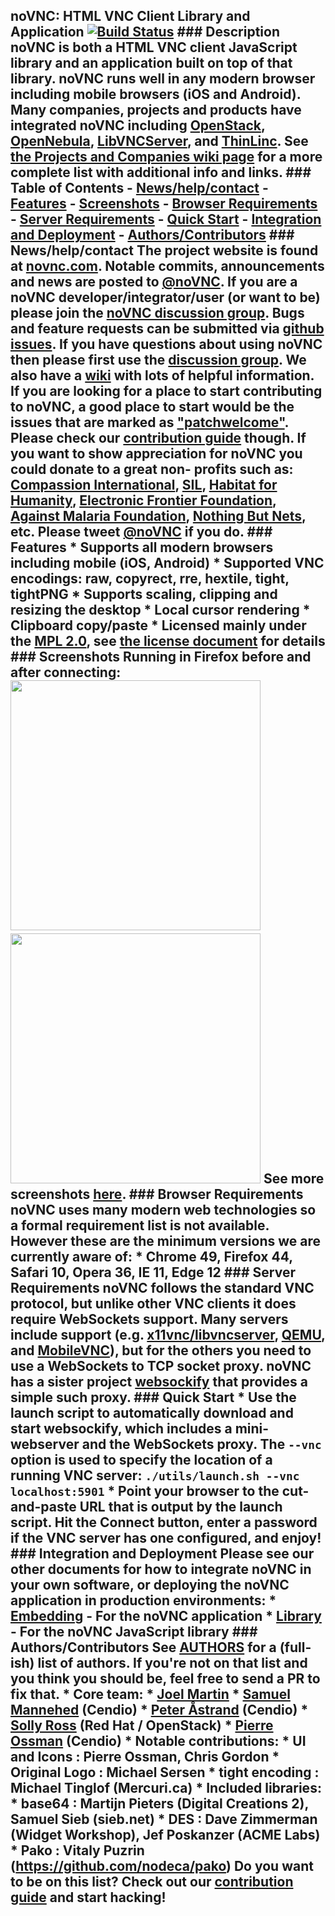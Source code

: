 ## noVNC: HTML VNC Client Library and Application [![Build Status](https://travis-ci.org/novnc/noVNC.svg?branch=master)](https://travis-ci.org/novnc/noVNC) ### Description noVNC is both a HTML VNC client JavaScript library and an application built on top of that library. noVNC runs well in any modern browser including mobile browsers (iOS and Android). Many companies, projects and products have integrated noVNC including [OpenStack](http://www.openstack.org), [OpenNebula](http://opennebula.org/), [LibVNCServer](http://libvncserver.sourceforge.net), and [ThinLinc](https://cendio.com/thinlinc). See [the Projects and Companies wiki page](https://github.com/novnc/noVNC/wiki/Projects-and-companies-using-noVNC) for a more complete list with additional info and links. ### Table of Contents - [News/help/contact](#newshelpcontact) - [Features](#features) - [Screenshots](#screenshots) - [Browser Requirements](#browser-requirements) - [Server Requirements](#server-requirements) - [Quick Start](#quick-start) - [Integration and Deployment](#integration-and-deployment) - [Authors/Contributors](#authorscontributors) ### News/help/contact The project website is found at [novnc.com](http://novnc.com). Notable commits, announcements and news are posted to [@noVNC](http://www.twitter.com/noVNC). If you are a noVNC developer/integrator/user (or want to be) please join the [noVNC discussion group](https://groups.google.com/forum/?fromgroups#!forum/novnc). Bugs and feature requests can be submitted via [github issues](https://github.com/novnc/noVNC/issues). If you have questions about using noVNC then please first use the [discussion group](https://groups.google.com/forum/?fromgroups#!forum/novnc). We also have a [wiki](https://github.com/novnc/noVNC/wiki/) with lots of helpful information. If you are looking for a place to start contributing to noVNC, a good place to start would be the issues that are marked as ["patchwelcome"](https://github.com/novnc/noVNC/issues?labels=patchwelcome). Please check our [contribution guide](https://github.com/novnc/noVNC/wiki/Contributing) though. If you want to show appreciation for noVNC you could donate to a great non- profits such as: [Compassion International](http://www.compassion.com/), [SIL](http://www.sil.org), [Habitat for Humanity](http://www.habitat.org), [Electronic Frontier Foundation](https://www.eff.org/), [Against Malaria Foundation](http://www.againstmalaria.com/), [Nothing But Nets](http://www.nothingbutnets.net/), etc. Please tweet [@noVNC](http://www.twitter.com/noVNC) if you do. ### Features * Supports all modern browsers including mobile (iOS, Android) * Supported VNC encodings: raw, copyrect, rre, hextile, tight, tightPNG * Supports scaling, clipping and resizing the desktop * Local cursor rendering * Clipboard copy/paste * Licensed mainly under the [MPL 2.0](http://www.mozilla.org/MPL/2.0/), see [the license document](LICENSE.txt) for details ### Screenshots Running in Firefox before and after connecting: <img src=http://novnc.com/img/noVNC-1-login.png width=400>&nbsp; <img src=http://novnc.com/img/noVNC-3-connected.png width=400> See more screenshots [here](http://novnc.com/screenshots.html). ### Browser Requirements noVNC uses many modern web technologies so a formal requirement list is not available. However these are the minimum versions we are currently aware of: * Chrome 49, Firefox 44, Safari 10, Opera 36, IE 11, Edge 12 ### Server Requirements noVNC follows the standard VNC protocol, but unlike other VNC clients it does require WebSockets support. Many servers include support (e.g. [x11vnc/libvncserver](http://libvncserver.sourceforge.net/), [QEMU](http://www.qemu.org/), and [MobileVNC](http://www.smartlab.at/mobilevnc/)), but for the others you need to use a WebSockets to TCP socket proxy. noVNC has a sister project [websockify](https://github.com/novnc/websockify) that provides a simple such proxy. ### Quick Start * Use the launch script to automatically download and start websockify, which includes a mini-webserver and the WebSockets proxy. The `--vnc` option is used to specify the location of a running VNC server: `./utils/launch.sh --vnc localhost:5901` * Point your browser to the cut-and-paste URL that is output by the launch script. Hit the Connect button, enter a password if the VNC server has one configured, and enjoy! ### Integration and Deployment Please see our other documents for how to integrate noVNC in your own software, or deploying the noVNC application in production environments: * [Embedding](docs/EMBEDDING.md) - For the noVNC application * [Library](docs/LIBRARY.md) - For the noVNC JavaScript library ### Authors/Contributors See [AUTHORS](AUTHORS) for a (full-ish) list of authors. If you're not on that list and you think you should be, feel free to send a PR to fix that. * Core team: * [Joel Martin](https://github.com/kanaka) * [Samuel Mannehed](https://github.com/samhed) (Cendio) * [Peter Åstrand](https://github.com/astrand) (Cendio) * [Solly Ross](https://github.com/DirectXMan12) (Red Hat / OpenStack) * [Pierre Ossman](https://github.com/CendioOssman) (Cendio) * Notable contributions: * UI and Icons : Pierre Ossman, Chris Gordon * Original Logo : Michael Sersen * tight encoding : Michael Tinglof (Mercuri.ca) * Included libraries: * base64 : Martijn Pieters (Digital Creations 2), Samuel Sieb (sieb.net) * DES : Dave Zimmerman (Widget Workshop), Jef Poskanzer (ACME Labs) * Pako : Vitaly Puzrin (https://github.com/nodeca/pako) Do you want to be on this list? Check out our [contribution guide](https://github.com/novnc/noVNC/wiki/Contributing) and start hacking!